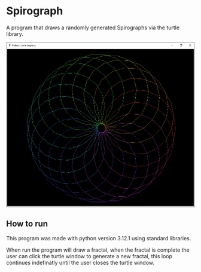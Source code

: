 # Spirograph

 A program that draws a randomly generated Spirographs via the turtle library.

![Spirograph](/Screenshots/001.png)

## How to run

This program was made with python version 3.12.1 using standard libraries.

When run the program will draw a fractal, when the fractal is complete the user can click the turtle window to generate a new fractal, this loop continues indefinatly until the user closes the turtle window.
